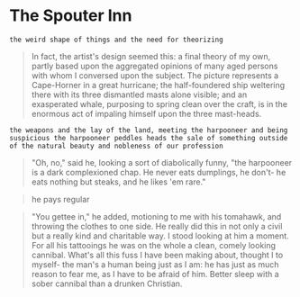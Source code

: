 # The Spouter Inn

    the weird shape of things and the need for theorizing

> In fact, the artist's design seemed this: a final theory of my own, partly based upon the aggregated opinions of many aged persons with whom I conversed upon the subject. The picture represents a Cape-Horner in a great hurricane; the half-foundered ship weltering there with its three dismantled masts alone visible; and an exasperated whale, purposing to spring clean over the craft, is in the enormous act of impaling himself upon the three mast-heads.

    the weapons and the lay of the land, meeting the harpooneer and being suspicious the harpooneer peddles heads the sale of something outside of the natural beauty and nobleness of our profession
    
> "Oh, no," said he, looking a sort of diabolically funny, "the harpooneer is a dark complexioned chap. He never eats dumplings, he don't- he eats nothing but steaks, and he likes 'em rare."

> he pays regular

> "You gettee in," he added, motioning to me with his tomahawk, and throwing the clothes to one side. He really did this in not only a civil but a really kind and charitable way. I stood looking at him a moment. For all his tattooings he was on the whole a clean, comely looking cannibal. What's all this fuss I have been making about, thought I to myself- the man's a human being just as I am: he has just as much reason to fear me, as I have to be afraid of him. Better sleep with a sober cannibal than a drunken Christian.

